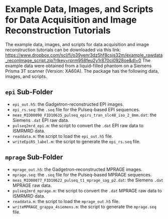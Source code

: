 # Example Data, Images, and Scripts for Data Acquisition and Image Reconstruction Tutorials
The example data, images, and scripts for data acquisition and image reconstruction tutorials can be downloaded via this link: 
https://www.dropbox.com/scl/fi/o39yenr3dz5hf8csjs32m/example_rawdata_reconImage_script.zip?rlkey=rprm958feu2y1r870ci0928oe&dl=0
The example data were obtained from a liquid-filled phantom on a Siemens Prisma 3T scanner (Version: XA60A).
The package has the following data, images, and scripts.
## `epi` Sub-Folder
* `epi_out.h5`: the Gadgetron-reconstructed EPI images.
* `epi_rs.seq`: the `.seq` file for the Pulseq-based EPI sequences.
* `meas_MID00090_FID10635_pulseq_epirs_tran_slc48_iso_2_8mm.dat`: the Siemens `.dat` EPI raw data.
* `pulseq2mrd_epi.m`: the script to convert the `.dat` EPI raw data to ISMRMRD data.
* `readdata.m`: the script to load the `epi_out.h5` file.
* `writeEpiRS_label.m`: the script to generate the `epi_rs.seq` file.
## `mprage` Sub-Folder
* `mprage_out.h5`: the Gadgetron-reconstructed MPRAGE images.
* `mprage.seq`: the `.seq` file for the Pulseq-based MPRAGE sequences.
* `meas_MID00077_FID10622_pulseq_t1_mprage_sag_p2.dat`: the Siemens `.dat` MPRAGE raw data.
* `pulseq2mrd_mprage.m`: the script to convert the `.dat` MPRAGE raw data to ISMRMRD data.
* `readdata.m`: the script to load the `mprage_out.h5` file.
* `writeMPRAGE_grappa_4siemens.m`: the script to generate the `mprage.seq` file.
